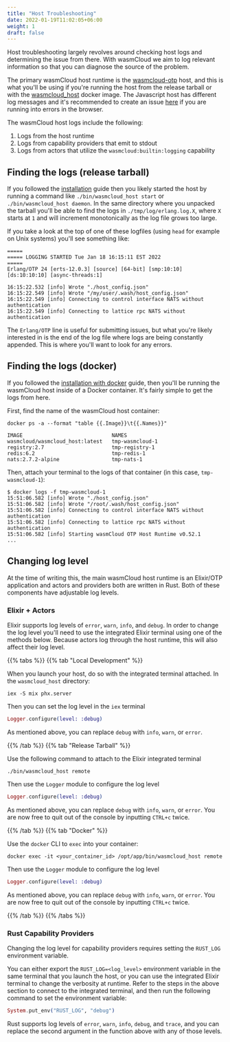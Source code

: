 ```yaml
---
title: "Host Troubleshooting"
date: 2022-01-19T11:02:05+06:00
weight: 1
draft: false
---
```


Host troubleshooting largely revolves around checking host logs and determining the issue from there. With wasmCloud we aim to log relevant information so that you can diagnose the source of the problem.

The primary wasmCloud host runtime is the [wasmcloud-otp](https://github.com/wasmCloud/wasmcloud-otp) host, and this is what you'll be using if you're running the host from the release tarball or with the [wasmcloud_host](https://hub.docker.com/repository/docker/wasmcloud/wasmcloud_host) docker image. The Javascript host has different log messages and it's recommended to create an issue [here](https://github.com/wasmCloud/wasmcloud-js/issues/new) if you are running into errors in the browser.

The wasmCloud host logs include the following:

1. Logs from the host runtime
1. Logs from capability providers that emit to stdout
1. Logs from actors that utilize the `wasmcloud:builtin:logging` capability

## Finding the logs (release tarball)

If you followed the [installation](/docs/installation.mdx) guide then you likely started the host by running a command like `./bin/wasmcloud_host start` or `./bin/wasmcloud_host daemon`. In the same directory where you unpacked the tarball you'll be able to find the logs in `./tmp/log/erlang.log.X`, where `X` starts at `1` and will increment monotonically as the log file grows too large.

If you take a look at the top of one of these logfiles (using `head` for example on Unix systems) you'll see something like:

```console
=====
===== LOGGING STARTED Tue Jan 18 16:15:11 EST 2022
=====
Erlang/OTP 24 [erts-12.0.3] [source] [64-bit] [smp:10:10] [ds:10:10:10] [async-threads:1]

16:15:22.532 [info] Wrote "./host_config.json"
16:15:22.549 [info] Wrote "/my/user/.wash/host_config.json"
16:15:22.549 [info] Connecting to control interface NATS without authentication
16:15:22.549 [info] Connecting to lattice rpc NATS without authentication
```

The `Erlang/OTP` line is useful for submitting issues, but what you're likely interested in is the end of the log file where logs are being constantly appended. This is where you'll want to look for any errors.

## Finding the logs (docker)

If you followed the [installation with docker](/docs/overview/installation/install-with-docker) guide, then you'll be running the wasmCloud host inside of a Docker container. It's fairly simple to get the logs from here.

First, find the name of the wasmCloud host container:

```console
docker ps -a --format "table {{.Image}}\t{{.Names}}"
```

```console
IMAGE                             NAMES
wasmcloud/wasmcloud_host:latest   tmp-wasmcloud-1
registry:2.7                      tmp-registry-1
redis:6.2                         tmp-redis-1
nats:2.7.2-alpine                 tmp-nats-1
```

Then, attach your terminal to the logs of that container (in this case, `tmp-wasmcloud-1`):

```console
$ docker logs -f tmp-wasmcloud-1
15:51:06.582 [info] Wrote "./host_config.json"
15:51:06.582 [info] Wrote "/root/.wash/host_config.json"
15:51:06.582 [info] Connecting to control interface NATS without authentication
15:51:06.582 [info] Connecting to lattice rpc NATS without authentication
15:51:06.582 [info] Starting wasmCloud OTP Host Runtime v0.52.1
...
```

## Changing log level

At the time of writing this, the main wasmCloud host runtime is an Elixir/OTP application and actors and providers both are written in Rust. Both of these components have adjustable log levels.

### Elixir + Actors

Elixir supports log levels of `error`, `warn`, `info`, and `debug`. In order to change the log level you'll need to use the integrated Elixir terminal using one of the methods below. Because actors log through the host runtime, this will also affect their log level.

{{% tabs %}}
{{% tab "Local Development" %}}

When you launch your host, do so with the integrated terminal attached. In the `wasmcloud_host` directory:

```shell
iex -S mix phx.server
```

Then you can set the log level in the `iex` terminal

```elixir
Logger.configure(level: :debug)
```

As mentioned above, you can replace `debug` with `info`, `warn`, or `error`.

{{% /tab %}}
{{% tab "Release Tarball" %}}

Use the following command to attach to the Elixir integrated terminal

```shell
./bin/wasmcloud_host remote
```

Then use the `Logger` module to configure the log level

```elixir
Logger.configure(level: :debug)
```

As mentioned above, you can replace `debug` with `info`, `warn`, or `error`. You are now free to quit out of the console by inputting `CTRL+c` twice.

{{% /tab %}}
{{% tab "Docker" %}}

Use the `docker` CLI to `exec` into your container:

```shell
docker exec -it <your_container_id> /opt/app/bin/wasmcloud_host remote
```

Then use the `Logger` module to configure the log level

```elixir
Logger.configure(level: :debug)
```

As mentioned above, you can replace `debug` with `info`, `warn`, or `error`. You are now free to quit out of the console by inputting `CTRL+c` twice.

{{% /tab %}}
{{% /tabs %}}

### Rust Capability Providers

Changing the log level for capability providers requires setting the `RUST_LOG` environment variable.

You can either export the `RUST_LOG=<log_level>` environment variable in the same terminal that you launch the host, or you can use the integrated Elixir terminal to change the verbosity at runtime. Refer to the steps in the above section to connect to the integrated terminal, and then run the following command to set the environment variable:

```elixir
System.put_env("RUST_LOG", "debug")
```

Rust supports log levels of `error`, `warn`, `info`, `debug`, and `trace`, and you can replace the second argument in the function above with any of those levels.
